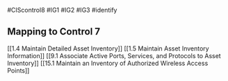#CIScontrol8 #IG1 #IG2 #IG3 #identify 
## Mapping to Control 7
[[1.4 Maintain Detailed Asset Inventory]]
[[1.5   Maintain Asset   Inventory Information]]
[[9.1 Associate Active Ports, Services, and Protocols to Asset Inventory]]
[[15.1 Maintain an Inventory of Authorized Wireless Access Points]]


